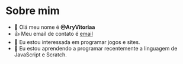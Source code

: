 # Sobre mim
- 👋 Olá meu nome é **@AryVitoriaa**
- :+1: Meu email de contato é [email](arielly.elias@escola.pr.gov.br)
- 👀 Eu estou interessada em programar jogos e sites.
- 🌱 Eu estou aprendendo a programar recentemente a linguagem de JavaScript e Scratch.

